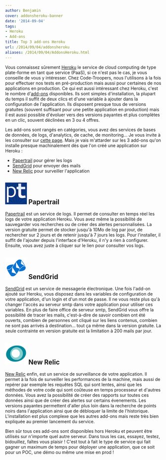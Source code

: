 ```yaml
---
author: Benjamin
cover: addonsheroku-banner
date: '2014-09-04'
tags:
- Heroku
- Add-ons
title: Top 3 add-ons Heroku
url: /2014/09/04/addonsheroku
aliases: /2014/09/04/AddonsHeroku.html
---
```



Vous connaissez sûrement [Heroku](https://www.heroku.com/) le service de cloud computing de type plate-forme en tant que service (PaaS), si ce n'est pas le cas, je vous conseille de vous y intéresser. Chez Code-Troopers, nous l'utilisons à la fois pour effectuer nos tests en pré-production mais aussi pour certaines de nos applications en production. Ce qui est aussi intéressant chez Heroku, c'est le nombre d'[add-ons](https://addons.heroku.com/) disponibles. Ils sont simples d'installation, la plupart du temps il suffit de deux clics et d'une variable à ajouter dans la configuration de l'application. Ils disposent presque tous de versions gratuites (souvent suffisant pour une petite application en production) mais il est aussi possible d'évoluer vers des versions payantes et plus complètes en un clic, souvent déclinées en 3 ou 4 offres.


Les add-ons sont rangés en catégories, vous avez des services de bases de données, de logs, d'analytics, de cache, de monitoring… Je vous invite à les consulter sur [cette page](https://addons.heroku.com/). Mais je vais m'attarder sur les 3 add-ons qu'on installe presque machinalement dès que l'on créé une application sur Heroku :

* [Papertrail](https://addons.heroku.com/papertrail) pour gérer les logs
* [SendGrid](https://addons.heroku.com/sendgrid) pour envoyer des mails
* [New Relic](https://addons.heroku.com/newrelic) pour surveiller l'application


## ![Logo Papertrail](/images/postAddonsHeroku/papertrail.png) Papertrail

[Papertrail](https://papertrailapp.com/) est un service de logs. Il permet de consulter en temps réel les logs de votre application Heroku. Vous avez même la possibilité de sauvegarder vos recherches ou de créer des alertes personnalisées. La version gratuite permet de stocker jusqu'à 10Mo de log par jour, de rechercher sur 2 jours et de retenir jusqu'à 7 jours les logs. Pour l'installer, il suffit de l'ajouter depuis l'interface d'Heroku, il n'y a rien à configurer. Ensuite, vous avez juste à cliquer sur le lien pour consulter vos logs.

## ![Logo SendGrid](/images/postAddonsHeroku/sendgrid.png) SendGrid



[SendGrid](http://sendgrid.com/) est un service de messagerie électronique. Une fois l'add-on ajouté sur Heroku, vous disposez dans les variables de configuration de votre application, d'un login et d'un mot de passe. Il ne vous reste plus qu'à changer l'accès au serveur smtp dans votre application pour utiliser ces variables. En plus de faire office de serveur smtp, SendGrid vous offre la possibilité de tracer les mails, c'est-à-dire de savoir combien ont été ouverts, combien de personnes ont cliqué sur les liens contenus, combien ne sont pas arrivés à destination… tout ça même dans la version gratuite. La seule contrainte en version gratuite est la limitation à 200 mails par jour.

## ![Logo New Relic](/images/postAddonsHeroku/newrelic.png) New Relic



[New Relic](http://www.newrelic.com/) enfin, est un service de surveillance de votre application. Il permet à la fois de surveiller les performances de la machine, mais aussi de repérer par exemple les requêtes SQL qui sont lentes, ainsi que les méthodes de votre code qui sont coûteuse en temps processeur et d'autres données. Vous avez la possibilité de créer des rapports sur toutes ces données ainsi que de créer des alertes sur certains évenements. Les versions payantes permettent d'aller plus loin dans la recherche de points noirs dans l'application ainsi que de débloquer la limite de l'historique. L'installation est plus complexe que les autres add-ons mais reste très bien expliquée au premier lancement du service.


Bien sûr tous ces add-ons sont disponibles hors Heroku et peuvent être utilisés sur n'importe quel autre serveur.
Dans tous les cas, essayez, testez, bidouillez, faîtes vous plaisir ! C'est tout à fait le type de service qui fait gagner un maximum de temps pour déployer une application, que ce soit pour un POC, une démo ou même une mise en prod !
